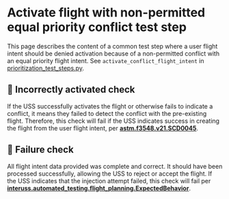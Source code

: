 # Activate flight with non-permitted equal priority conflict test step

This page describes the content of a common test step where a user flight intent should be denied activation because of
a non-permitted conflict with an equal priority flight intent.
See `activate_conflict_flight_intent` in [prioritization_test_steps.py](prioritization_test_steps.py).

## 🛑 Incorrectly activated check

If the USS successfully activates the flight or otherwise fails to indicate a conflict, it means they failed to detect the
conflict with the pre-existing flight.
Therefore, this check will fail if the USS indicates success in creating the flight from the user flight intent,
per **[astm.f3548.v21.SCD0045](../../requirements/astm/f3548/v21.md)**.

## 🛑 Failure check

All flight intent data provided was complete and correct. It should have been processed successfully, allowing the USS
to reject or accept the flight. If the USS indicates that the injection attempt failed, this check will fail per
**[interuss.automated_testing.flight_planning.ExpectedBehavior](../../requirements/interuss/automated_testing/flight_planning.md)**.
